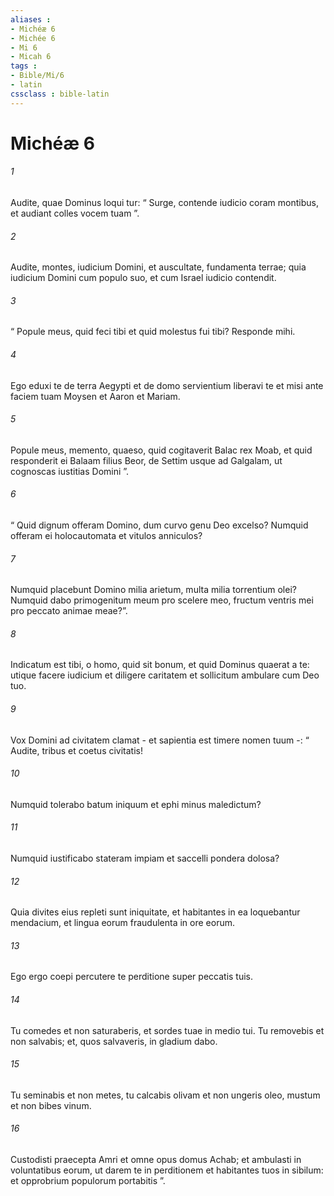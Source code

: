 ```yaml
---
aliases : 
- Michéæ 6
- Michée 6
- Mi 6
- Micah 6
tags : 
- Bible/Mi/6
- latin
cssclass : bible-latin
---
```


# Michéæ 6

###### 1
Audite, quae Dominus loqui tur: “ Surge, contende iudicio coram montibus, et audiant colles vocem tuam ”.
###### 2
Audite, montes, iudicium Domini, et auscultate, fundamenta terrae; quia iudicium Domini cum populo suo, et cum Israel iudicio contendit.
###### 3
“ Popule meus, quid feci tibi et quid molestus fui tibi? Responde mihi.
###### 4
Ego eduxi te de terra Aegypti et de domo servientium liberavi te et misi ante faciem tuam Moysen et Aaron et Mariam.
###### 5
Popule meus, memento, quaeso, quid cogitaverit Balac rex Moab, et quid responderit ei Balaam filius Beor, de Settim usque ad Galgalam, ut cognoscas iustitias Domini ”.
###### 6
“ Quid dignum offeram Domino, dum curvo genu Deo excelso? Numquid offeram ei holocautomata et vitulos anniculos?
###### 7
Numquid placebunt Domino milia arietum, multa milia torrentium olei? Numquid dabo primogenitum meum pro scelere meo, fructum ventris mei pro peccato animae meae?”.
###### 8
Indicatum est tibi, o homo, quid sit bonum, et quid Dominus quaerat a te: utique facere iudicium et diligere caritatem et sollicitum ambulare cum Deo tuo.
###### 9
Vox Domini ad civitatem clamat - et sapientia est timere nomen tuum -: “ Audite, tribus et coetus civitatis!
###### 10
Numquid tolerabo batum iniquum et ephi minus maledictum?
###### 11
Numquid iustificabo stateram impiam et saccelli pondera dolosa?
###### 12
Quia divites eius repleti sunt iniquitate, et habitantes in ea loquebantur mendacium, et lingua eorum fraudulenta in ore eorum.
###### 13
Ego ergo coepi percutere te perditione super peccatis tuis.
###### 14
Tu comedes et non saturaberis, et sordes tuae in medio tui. Tu removebis et non salvabis; et, quos salvaveris, in gladium dabo. 
###### 15
Tu seminabis et non metes, tu calcabis olivam et non ungeris oleo, mustum et non bibes vinum.
###### 16
Custodisti praecepta Amri et omne opus domus Achab; et ambulasti in voluntatibus eorum, ut darem te in perditionem et habitantes tuos in sibilum: et opprobrium populorum portabitis ”.
